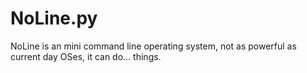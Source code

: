 # NoLine.py
NoLine is an mini command line operating system, not as powerful as current day OSes, it can do... things.
